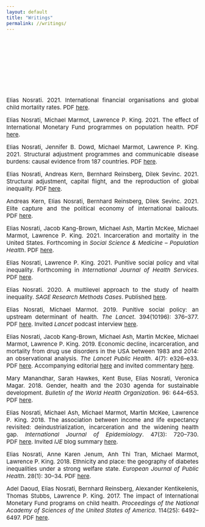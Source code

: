 ```yaml
---
layout: default
title: "Writings"
permalink: //writings/
---
```

<p><br></p>
<p><br></p>
<p><br></p>
<p><br></p>
<p><br></p>
<p style="text-align: justify;"><span style="font-size: 15px;">Elias Nosrati. 2021. International financial organisations and global child mortality rates. PDF <a href="https://osf.io/preprints/socarxiv/bu4hm/" rel="noopener noreferrer" target="_blank">here</a>.</span></p>
<p style="text-align: justify;"><span style="font-size: 15px;">Elias Nosrati, Michael Marmot, Lawrence P. King. 2021. The effect of International Monetary Fund programmes on population health. PDF <a href="https://www.medrxiv.org/content/10.1101/2021.03.12.21253458v1" rel="noopener noreferrer" target="_blank">here</a>.</span></p>
<p style="text-align: justify;"><span style="font-size: 15px;">Elias Nosrati, Jennifer B. Dowd, Michael Marmot, Lawrence P. King. 2021. Structural adjustment programmes and communicable disease burdens: causal evidence from 187 countries. PDF <a href="https://www.medrxiv.org/content/10.1101/2021.03.12.21253462v1" rel="noopener noreferrer" target="_blank">here</a>.</span></p>
<p style="text-align: justify;"><span style="font-size: 15px;">Elias Nosrati, Andreas Kern, Bernhard Reinsberg, Dilek Sevinc. 2021. Structural adjustment, capital flight, and the reproduction of global inequality. PDF <a href="https://drive.google.com/file/d/1d-Dgh37DSp1lUigOW4QuqKrWekVvoUio/view?usp=sharing" rel="noopener noreferrer" target="_blank">here</a>.</span></p>
<p style="text-align: justify;"><span style="font-size: 15px;">Andreas Kern, Elias Nosrati, Bernhard Reinsberg, Dilek Sevinc. 2021. <span style="text-align: justify;">Elite capture and the political economy of international bailouts. PDF&nbsp;</span><a href="https://drive.google.com/file/d/1VBvp9apu4jTVWlN2QxQzfZUsC40ayRJz/view?usp=sharing" rel="noopener noreferrer" target="_blank">here</a>.</span></p>
<p style="text-align: justify;"><span style="font-size: 15px;">Elias Nosrati, Jacob Kang-Brown, Michael Ash, Martin McKee, Michael Marmot, Lawrence P. King. 2021. Incarceration and mortality in the United States. Forthcoming in <em>Social Science & Medicine – Population Health</em>. PDF <a href="https://drive.google.com/file/d/1LTXgvZkIZM5r3tvg0igOU3yciJcbU3Oe/view?usp=sharing" rel="noopener noreferrer" target="_blank">here</a>.</span></p>
<p style="text-align: justify;"><span style="font-size: 15px;">Elias Nosrati, Lawrence P. King. 2021. Punitive social policy and vital inequality. Forthcoming in <em>International Journal of Health Services</em>. PDF <a href="https://drive.google.com/file/d/1tCKB0oSjOoMwA-hg082CpxfBIpNhml5f/view?usp=sharing" rel="noopener noreferrer" target="_blank">here</a>.</span></p>
<p style="text-align: justify;"><span style="font-size: 15px;">Elias Nosrati. 2020. A multilevel approach to the study of health inequality. <em>SAGE Research Methods Cases</em>. <span style="text-align: justify;">Published&nbsp;</span><a href="https://methods.sagepub.com/case/multilevel-approach-health-inequality-diabetes-prevalence-oslo-norway" rel="noopener noreferrer" style="font-size: 15px; text-align: justify;" target="_blank">here</a><span style="text-align: justify;">.</span><br></span></p>
<p style="text-align: justify;"><span style="font-size: 15px;">Elias Nosrati, Michael Marmot. 2019. Punitive social policy: an upstream determinant of health. <em>The Lancet</em>. 394(10196): 376&ndash;377. <span style="text-align: justify;">PDF&nbsp;</span><a href="https://drive.google.com/file/d/1iiyt5zBim3iIbWvK1hYq8z8f4cPdzjo1/view?usp=sharing" rel="noopener noreferrer" style="font-size: 15px; text-align: justify;" target="_blank">here</a><span style="text-align: justify;">.&nbsp;</span>Invited <em>Lancet&nbsp;</em>podcast interview <a href="https://www.thelancet.com/podcasts/marmot-austerity-social-policy" rel="noopener noreferrer" target="_blank">here</a>.<br></span></p>
<p style="text-align: justify;"><span style="font-size: 15px;">Elias Nosrati, Jacob Kang-Brown, Michael Ash, Martin McKee, Michael Marmot, Lawrence P. King. 2019. Economic decline, incarceration, and mortality from drug use disorders in the USA between 1983 and 2014: an observational analysis. <em>The Lancet Public Health</em>. 4(7): e326&ndash;e33. <span style="text-align: justify;">PDF&nbsp;</span><a href="https://drive.google.com/file/d/1-WxqZIsqFBt7rBcqSEebFPj5H2bHlejz/view?usp=sharing" rel="noopener noreferrer" style="font-size: 15px; text-align: justify;" target="_blank">here</a><span style="text-align: justify;">.&nbsp;</span>Accompanying editorial <a href="https://www.thelancet.com/journals/lanpub/article/PIIS2468-2667(19)30114-8/fulltext" rel="noopener noreferrer" target="_blank">here</a> and invited commentary <a href="https://www.thelancet.com/journals/lanpub/article/PIIS2468-2667(19)30103-3/fulltext" rel="noopener noreferrer" target="_blank">here</a>.<br></span></p>
<p style="text-align: justify;"><span style="font-size: 15px;">Mary Manandhar, Sarah Hawkes, Kent Buse, Elias Nosrati, Veronica Magar. 2018. Gender, health and the 2030 agenda for sustainable development. <em>Bulletin of the World Health Organization</em>. 96: 644&ndash;653. <span style="text-align: justify;">PDF&nbsp;</span><a href="https://drive.google.com/file/d/1G2udB2qFGBqhr9v_2TJ5USio4AzG9rdS/view?usp=sharing" rel="noopener noreferrer" style="font-size: 15px; text-align: justify;" target="_blank">here</a><span style="text-align: justify;">.</span><br></span></p>
<p style="text-align: justify;"><span style="font-size: 15px;">Elias Nosrati, Michael Ash, Michael Marmot, Martin McKee, Lawrence P. King. 2018. The association between income and life expectancy revisited: deindustrialization, incarceration and the widening health gap. <em>International Journal of Epidemiology</em>. 47(3): 720&ndash;730. <span style="text-align: justify;">PDF&nbsp;</span><a href="https://drive.google.com/file/d/10Ab0kQ-aAcYKpiv7LE2kNgVTL-WnkzXS/view?usp=sharing" rel="noopener noreferrer" style="font-size: 15px; text-align: justify;" target="_blank">here</a><span style="text-align: justify;">.&nbsp;</span>Invited <em>IJE&nbsp;</em>blog summary <a href="https://ije-blog.com/2017/12/07/punishing-the-poor-killing-the-poor-punitive-political-responses-to-economic-decline-deepen-health-inequalities-in-the-united-states/" rel="noopener noreferrer" target="_blank">here</a>.</span></p>
<p style="text-align: justify;"><span style="font-size: 15px;">Elias Nosrati, Anne Karen Jenum, Anh Thi Tran, Michael Marmot, Lawrence P. King. 2018. Ethnicity and place: the geography of diabetes inequalities under a strong welfare state. <em>European Journal of Public Health</em>. 28(1): 30&ndash;34. <span style="text-align: justify;">PDF&nbsp;</span><a href="https://drive.google.com/file/d/1meZ_6Vf_ynOcpEChKQW1A5edQ2B9zw_N/view?usp=sharing" rel="noopener noreferrer" style="font-size: 15px; text-align: justify;" target="_blank">here</a><span style="text-align: justify;">.</span></span></p>
<p style="text-align: justify;"><span style="font-size: 15px;">Adel Daoud, Elias Nosrati, Bernhard Reinsberg, Alexander Kentikelenis, Thomas Stubbs, Lawrence P. King. 2017. The impact of International Monetary Fund programs on child health. <em>Proceedings of the National Academy of Sciences of the United States of America</em>. 114(25): 6492&ndash;6497. <span style="text-align: justify;">PDF&nbsp;</span><a href="https://drive.google.com/file/d/1JfIM3p_T7Gg3_zr1ZBJSV08UaXiSGGyO/view?usp=sharing" rel="noopener noreferrer" style="font-size: 15px; text-align: justify;" target="_blank">here</a><span style="text-align: justify;">.</span></span></p>

